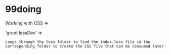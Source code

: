 # 99doing

Working with CSS =>

'grunt lessDev' =>

	Loops through the less folder to find the index.less file in the corresponding folder to create the CSS file that can be consumed later


